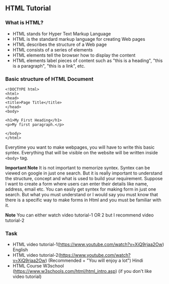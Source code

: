 ## HTML Tutorial <a name = "html"></a> 

### What is HTML?
- HTML stands for Hyper Text Markup Language
- HTML is the standard markup language for creating Web pages
- HTML describes the structure of a Web page
- HTML consists of a series of elements
- HTML elements tell the browser how to display the content
- HTML elements label pieces of content such as "this is a heading", "this is a paragraph", "this is a link", etc.


### Basic structure of HTML Document 
```
<!DOCTYPE html>
<html>
<head>
<title>Page Title</title>
</head>
<body>

<h1>My First Heading</h1>
<p>My first paragraph.</p>

</body>
</html>

```

Everytime you want to make webpages, you will have to write this basic syntex. Everything that will be visible on the website will be written inside `<body>` tag. 

**Important Note** 
It is not important to memorize syntex. Syntex can be viewed on google in just one search. But it is really important to understand the structure, concept and what is used to build your requirement. Suppose I want to create a form where users can enter their details like name, address, email etc. You can easily get syntex for making form in just one search. But what you must understand or I would say you must know that there is a specific way to make forms in Html and you must be familiar with it. 


**Note** You can either watch video tutorial-1 OR 2 but I recommend video tutorial-2

### **Task**
- HTML video tutorial-1(https://www.youtube.com/watch?v=XiQ9rjaa2Ow)  English
- HTML video tutorial-2(https://www.youtube.com/watch?v=XiQ9rjaa2Ow)  (Recommended + "You will enjoy a lot") Hindi
- HTML Course W3school (https://www.w3schools.com/html/html_intro.asp) (if you don't like video tutorial)

